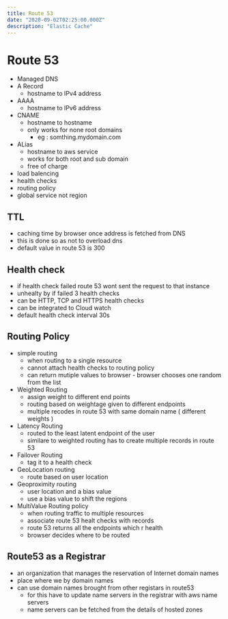 ```yaml
---
title: Route 53
date: "2020-09-02T02:25:00.000Z"
description: "Elastic Cache"
---
```


# Route 53

- Managed DNS
- A Record
    - hostname to IPv4 address
- AAAA
    - hostname to IPv6 address
- CNAME
    - hostname to hostname
    - only works for none root domains
        - eg : somthing.mydomain.com
- ALias
    - hostname to aws service
    - works for both root and sub domain
    - free of charge
- load balencing
- health checks
- routing policy
- global service not region

## TTL 
- caching time by browser once address is fetched from DNS
- this is done so as not to overload dns
- default value in route 53 is 300

## Health check
- if health check failed route 53 wont sent the request to that instance
- unhealty by if failed 3 health checks
- can be HTTP, TCP  and HTTPS health checks
- can be integrated to Cloud watch
- default health check interval 30s

## Routing Policy
- simple routing
    - when routing to a single resource
    - cannot attach health checks to routing policy
    - can return mutiple values to browser - browser chooses one random from the list
- Weighted Routing
    - assign weight to different end points
    - routing based on weightage given to different endpoints
    - multiple recodes in route 53 with same domain name ( different weights )
- Latency Routing
    - routed to the least latent endpoint of the user
    - similare to weighted routing has to create multiple records in route 53 
- Failover Routing
    - tag it to a health check 
- GeoLocation routing
    - route based on user location
- Geoproximity routing
    - user location and a bias value
    - use a bias value to shift the regions
- MultiValue Routing policy
    - when routing traffic to multiple resources
    - associate route 53 healt checks with records
    - route 53 returns all the endpoints which r health
    - browser decides where to be routed

## Route53 as a Registrar
- an organization that manages the reservation of Internet domain names
- place where we by domain names
- can use domain names brought from other registars in route53
    - for this have to update name servers in the registrar with aws name servers
    - name servers can be fetched from the details of hosted zones








